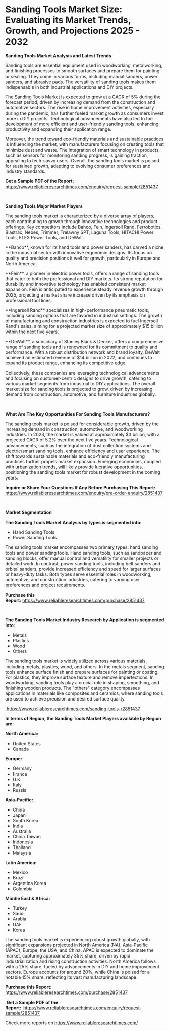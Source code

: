 <p><h1>Sanding Tools Market Size: Evaluating its Market Trends, Growth, and Projections 2025 - 2032</h1></p><p><strong>Sanding Tools Market Analysis and Latest Trends</strong></p>
<p><p>Sanding tools are essential equipment used in woodworking, metalworking, and finishing processes to smooth surfaces and prepare them for painting or sealing. They come in various forms, including manual sanders, power sanders, and abrasive pads. The versatility of sanding tools makes them indispensable in both industrial applications and DIY projects.</p><p>The Sanding Tools Market is expected to grow at a CAGR of 5% during the forecast period, driven by increasing demand from the construction and automotive sectors. The rise in home improvement activities, especially during the pandemic, has further fueled market growth as consumers invest more in DIY projects. Technological advancements have also led to the development of more efficient and user-friendly sanding tools, enhancing productivity and expanding their application range.</p><p>Moreover, the trend toward eco-friendly materials and sustainable practices is influencing the market, with manufacturers focusing on creating tools that minimize dust and waste. The integration of smart technology in products, such as sensors for monitoring sanding progress, is gaining traction, appealing to tech-savvy users. Overall, the sanding tools market is poised for sustained growth, adapting to evolving consumer preferences and industry standards.</p></p>
<p><strong>Get a Sample PDF of the Report:&nbsp;</strong> <a href="https://www.reliableresearchtimes.com/enquiry/request-sample/2851437?utm_campaign=3191&utm_medium=2&utm_source=Github&utm_content=ia&utm_term=11032025&utm_id=sanding-tools">https://www.reliableresearchtimes.com/enquiry/request-sample/2851437</a></p>
<p>&nbsp;</p>
<p><strong>Sanding Tools Major Market Players</strong></p>
<p><p>The sanding tools market is characterized by a diverse array of players, each contributing to growth through innovative technologies and product offerings. Key competitors include Bahco, Fein, Ingersoll Rand, Ferrobotics, Blastrac, Nebes, Trimmer, Trelawny SPT, Laguna Tools, HITACHI Power Tools, FLEX Power Tools, and DeWalt.</p><p>**Bahco**, known for its hand tools and power sanders, has carved a niche in the industrial sector with innovative ergonomic designs. Its focus on quality and precision positions it well for growth, particularly in Europe and North America.</p><p>**Fein**, a pioneer in electric power tools, offers a range of sanding tools that cater to both the professional and DIY markets. Its strong reputation for durability and innovative technology has enabled consistent market expansion. Fein is anticipated to experience steady revenue growth through 2025, projecting a market share increase driven by its emphasis on professional tool lines.</p><p>**Ingersoll Rand** specializes in high-performance pneumatic tools, including sanding options that are favored in industrial settings. The growth of manufacturing and construction industries is expected to fuel Ingersoll Rand's sales, aiming for a projected market size of approximately $15 billion within the next five years.</p><p>**DeWalt**, a subsidiary of Stanley Black & Decker, offers a comprehensive range of sanding tools and is renowned for its commitment to quality and performance. With a robust distribution network and brand loyalty, DeWalt achieved an estimated revenue of $14 billion in 2022, and continues to expand its product range, enhancing its competitive edge.</p><p>Collectively, these companies are leveraging technological advancements and focusing on customer-centric designs to drive growth, catering to various market segments from industrial to DIY applications. The overall market size for sanding tools is projected to grow, driven by increasing demand from construction, automotive, and furniture industries globally.</p></p>
<p>&nbsp;</p>
<p><strong>What Are The Key Opportunities For Sanding Tools Manufacturers?</strong></p>
<p><p>The sanding tools market is poised for considerable growth, driven by the increasing demand in construction, automotive, and woodworking industries. In 2023, the market is valued at approximately $3 billion, with a projected CAGR of 5.2% over the next five years. Technological advancements, such as the integration of dust collection systems and electric/smart sanding tools, enhance efficiency and user experience. The shift towards sustainable materials and eco-friendly manufacturing practices further propels market expansion. Emerging economies, coupled with urbanization trends, will likely provide lucrative opportunities, positioning the sanding tools market for robust development in the coming years.</p></p>
<p><strong>Inquire or Share Your Questions If Any Before Purchasing This Report:</strong> <a href="https://www.reliableresearchtimes.com/enquiry/pre-order-enquiry/2851437?utm_campaign=3191&utm_medium=2&utm_source=Github&utm_content=ia&utm_term=11032025&utm_id=sanding-tools">https://www.reliableresearchtimes.com/enquiry/pre-order-enquiry/2851437</a></p>
<p>&nbsp;</p>
<p><strong>Market Segmentation</strong></p>
<p><strong>The Sanding Tools Market Analysis by types is segmented into:</strong></p>
<p><ul><li>Hand Sanding Tools</li><li>Power Sanding Tools</li></ul></p>
<p><p>The sanding tools market encompasses two primary types: hand sanding tools and power sanding tools. Hand sanding tools, such as sandpaper and sanding blocks, offer manual control and versatility for smaller projects or detailed work. In contrast, power sanding tools, including belt sanders and orbital sanders, provide increased efficiency and speed for larger surfaces or heavy-duty tasks. Both types serve essential roles in woodworking, automotive, and construction industries, catering to varying user preferences and project requirements.</p></p>
<p><strong>Purchase this Report:&nbsp;</strong><a href="https://www.reliableresearchtimes.com/purchase/2851437?utm_campaign=3191&utm_medium=2&utm_source=Github&utm_content=ia&utm_term=11032025&utm_id=sanding-tools">https://www.reliableresearchtimes.com/purchase/2851437</a></p>
<p>&nbsp;</p>
<p><strong>The Sanding Tools Market Industry Research by Application is segmented into:</strong></p>
<p><ul><li>Metals</li><li>Plastics</li><li>Wood</li><li>Others</li></ul></p>
<p><p>The sanding tools market is widely utilized across various materials, including metals, plastics, wood, and others. In the metals segment, sanding tools enhance surface finish and prepare surfaces for painting or coating. For plastics, they improve surface texture and remove imperfections. In woodworking, sanding tools play a crucial role in shaping, smoothing, and finishing wooden products. The "others" category encompasses applications in materials like composites and ceramics, where sanding tools are used to achieve precision and desired surface quality.</p></p>
<p><a href="https://www.reliableresearchtimes.com/sanding-tools-r2851437?utm_campaign=3191&utm_medium=2&utm_source=Github&utm_content=ia&utm_term=11032025&utm_id=sanding-tools">&nbsp;https://www.reliableresearchtimes.com/sanding-tools-r2851437</a></p>
<p><strong>In terms of Region, the Sanding Tools Market Players available by Region are:</strong></p>
<p>
    <p> <strong> North America: </strong>
        <ul>
            <li>United States</li>
            <li>Canada</li>
        </ul>
        </p> 
    <p> <strong> Europe: </strong>
        <ul>
            <li>Germany</li>
            <li>France</li>
            <li>U.K.</li>
            <li>Italy</li>
            <li>Russia</li>
        </ul>
        </p> 
    <p> <strong> Asia-Pacific: </strong>
        <ul>
            <li>China</li>
            <li>Japan</li>
            <li>South Korea</li>
            <li>India</li>
            <li>Australia</li>
            <li>China Taiwan</li>
            <li>Indonesia</li>
            <li>Thailand</li>
            <li>Malaysia</li>
        </ul>
        </p> 
    <p> <strong> Latin America: </strong>
        <ul>
            <li>Mexico</li>
            <li>Brazil</li>
            <li>Argentina Korea</li>
            <li>Colombia</li>
        </ul>
        </p> 
    <p> <strong> Middle East & Africa: </strong>
        <ul>
            <li>Turkey</li>
            <li>Saudi</li>
            <li>Arabia</li>
            <li>UAE</li>
            <li>Korea</li>
        </ul>
    </p>
    </p>
<p><p>The sanding tools market is experiencing robust growth globally, with significant expansions projected in North America (NA), Asia-Pacific (APAC), Europe, the USA, and China. APAC is expected to dominate the market, capturing approximately 35% share, driven by rapid industrialization and rising construction activities. North America follows with a 25% share, fueled by advancements in DIY and home improvement sectors. Europe accounts for around 20%, while China is poised for a notable 15% share, reflecting its vast manufacturing landscape.</p></p>
<p><strong>Purchase this Report: </strong><a href="https://www.reliableresearchtimes.com/purchase/2851437?utm_campaign=3191&utm_medium=2&utm_source=Github&utm_content=ia&utm_term=11032025&utm_id=sanding-tools">https://www.reliableresearchtimes.com/purchase/2851437</a></p>
<p>&nbsp;<strong>Get a Sample PDF of the Report:&nbsp;&nbsp;</strong><a href="https://www.reliableresearchtimes.com/enquiry/request-sample/2851437?utm_campaign=3191&utm_medium=2&utm_source=Github&utm_content=ia&utm_term=11032025&utm_id=sanding-tools">https://www.reliableresearchtimes.com/enquiry/request-sample/2851437</a></p>
<p><strong></strong></p>
<p>Check more reports on <a href="https://www.reliableresearchtimes.com/?utm_campaign=3191&utm_medium=2&utm_source=Github&utm_content=ia&utm_term=11032025&utm_id=sanding-tools">https://www.reliableresearchtimes.com/</a></p>
